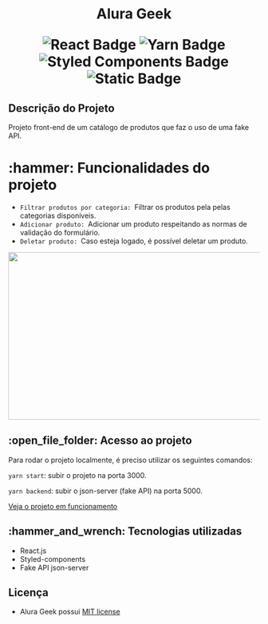 <h1 align="center">
  <p>Alura Geek</p>
 
<img alt="React Badge" src="https://img.shields.io/badge/react-v18.2.0-%2361DAFB?logo=react&link=https%3A%2F%2Fgithub.com%2Ffacebook%2Freact%2Fblob%2Fmain%2FCHANGELOG.md%231820-june-14-2022">
<img alt="Yarn Badge" src="https://img.shields.io/badge/yarn-v1.22.19-%232C8EBB?logo=yarn&link=https%3A%2F%2Fclassic.yarnpkg.com%2Flang%2Fen%2F"> <img alt="Styled Components Badge" src="https://img.shields.io/badge/styled_components-v6.0.0--rc.3-%23DB7093?logo=styledcomponents&link=https%3A%2F%2Fstyled-components.com%2Freleases"> <img alt="Static Badge" src="https://img.shields.io/badge/license-MIT-red">

<h2>Descrição do Projeto</h2>
<p>Projeto front-end de um catálogo de produtos que faz o uso de uma fake API.
</p>

<h1>:hammer: Funcionalidades do projeto</h1>
 <ul> 
 <li><code>Filtrar produtos por categoria: </code>Filtrar os produtos pela pelas categorias disponíveis.</li>
 <li><code>Adicionar produto: </code>Adicionar um produto respeitando as normas de validação do formulário.</li>
 <li><code>Deletar produto: </code>Caso esteja logado, é possível deletar um produto.</li>
 </ul>

 <img src="https://github.com/matheus1629/alura-challenge-front-end-5edicao/assets/89110918/0fcc9733-457d-4376-b22d-0ee962f2271a" width="600" height="336"/>

<h2>:open_file_folder: Acesso ao projeto</h2>

Para rodar o projeto localmente, é preciso utilizar os seguintes comandos: 

`yarn start`: subir o projeto na porta 3000.

`yarn backend`: subir o json-server (fake API) na porta 5000.

<a href="https://matheus1629.github.io/alura-challenge-front-end-5edicao/">Veja o projeto em funcionamento</a>


<h2>:hammer_and_wrench: Tecnologias utilizadas</h2>
<ul>
    <li>React.js</li>
    <li>Styled-components</li>
    <li>Fake API json-server</li>
</ul>

<h2>Licença</h2>

- Alura Geek possui [MIT license](./LICENSE)
